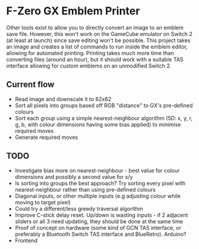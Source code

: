 # F-Zero GX Emblem Printer

Other tools exist to allow you to directly convert an image to an emblem save file. However, this won't work on the GameCube emulator on Switch 2 (at least at launch) since save editing won't be possible. This project takes an image and creates a list of commands to run inside the emblem editor, allowing for automated printing. Printing takes much more time than converting files (around an hour), but it should work with a suitable TAS interface allowing for custom emblems on an unmodified Switch 2.

## Current flow
- Read image and downscale it to 62x62
- Sort all pixels into groups based off RGB "distance" to GX's pre-defined colours
- Sort each group using a simple nearest-neighbour algorithm (5D: x, y, r, g, b, with colour dimensions having some bias applied) to minimise required moves
- Generate required moves

## TODO
- Investigate bias more on nearest-neighbour - best value for colour dimensions and possibly a second value for x/y
- Is sorting into groups the best approach? Try sorting every pixel with nearest-neighbour rather than using pre-defined colours
- Diagonal inputs, or other multiple inputs (e.g adjusting colour while moving to target pixel)
- Could try a different/less greedy traversal algorithm
- Improve C-stick delay reset. Up/down is wasting inputs - if 2 adjacent sliders or all 3 need updating, they should be done at the same time
- Proof of concept on hardware (some kind of GCN TAS interface, or preferably a Bluetooth Switch TAS interface and BlueRetro). Arduino?
- Frontend